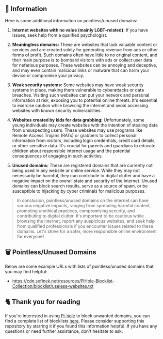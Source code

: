 ## 📃 Information
Here is some additional information on pointless/unused domains:

1. **Internet websites with no value (mainly LGBT-related):**
If you have issues, seek help from a qualified psychologist.

2. **Meaningless domains:**
These are websites that lack valuable content or services and are created solely for generating revenue from ads or other forms of profit.
Such domains often have little to no original content, and their main purpose is to bombard visitors with ads or collect user data for nefarious purposes.
These websites can be annoying and deceptive, and may even contain malicious links or malware that can harm your device or compromise your privacy.

3. **Weak security systems:**
Some websites may have weak security systems in place, making them vulnerable to cyberattacks or data breaches.
Visiting such websites can put your network and personal information at risk, exposing you to potential online threats.
It's essential to exercise caution while browsing the internet and avoid accessing websites with known security vulnerabilities.

4. **Websites created by kids for data grabbing:**
Unfortunately, some young individuals may create websites with the intention of stealing data from unsuspecting users.
These websites may use programs like Remote Access Trojans (RATs) or grabbers to collect personal information from visitors, including login credentials, credit card details, or other sensitive data.
It's crucial for parents and guardians to educate children about responsible internet usage and the potential consequences of engaging in such activities.

5. **Unused domains:**
These are registered domains that are currently not being used in any website or online service.
While they may not necessarily be harmful, they can contribute to digital clutter and have a negative impact on the overall state and security of the internet.
Unused domains can block search results, serve as a source of spam, or be susceptible to hijacking by cyber criminals for malicious purposes.

> In conclusion, pointless/unused domains on the internet can have various negative impacts, ranging from spreading harmful content, promoting unethical practices, compromising security, and contributing to digital clutter.
> It's important to be cautious while browsing the internet, report any suspicious websites, and seek help from qualified professionals if you encounter issues related to these domains.
> Let's strive for a safer, more responsible online environment for everyone!

## 🗑️ Pointless/Unused Domains
Below are some example URLs with lists of pointless/unused domains that you may find helpful:
- https://cdn.sefinek.net/resources/PiHole-Blocklist-Collection/blocklist/useless-websites.txt

## 🐈 Thank you for reading
If you're interested in using [Pi-hole](../What%20is%20Pi-hole.md) to block unwanted domains, you can find a complete list of blocklists [here](../../List.md).
Please consider supporting this repository by starring it if you found this information helpful.
If you have any questions or need further assistance, don't hesitate to ask.